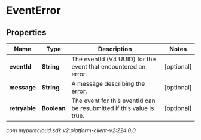 # EventError


## Properties

| Name | Type | Description | Notes |
| ------------ | ------------- | ------------- | ------------- |
| **eventId** | **String** | The eventId (V4 UUID) for the event that encountered an error. |  [optional] |
| **message** | **String** | A message describing the error. |  [optional] |
| **retryable** | **Boolean** | The event for this eventId can be resubmitted if this value is true. |  [optional] |




_com.mypurecloud.sdk.v2:platform-client-v2:224.0.0_

